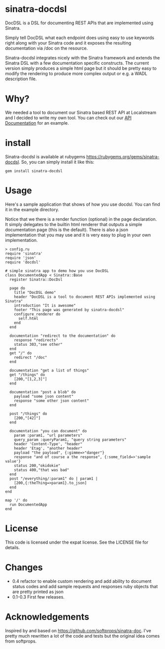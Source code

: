 # sinatra-docdsl

DocDSL is a DSL for documenting REST APIs that are implemented using Sinatra. 

Simply tell DocDSL what each endpoint does using easy to use keywords right along with your Sinatra code and it exposes the resulting documentation via /doc on the resource.

Sinatra-docdsl integrates nicely with the Sinatra framework and extends the Sinatra DSL with a few documentation specific constructs. The current version simply produces a simple html page but it should be pretty easy to modify the rendering to produce more complex output or e.g. a WADL description file.

# Why?

We needed a tool to document our Sinatra based REST API at Localstream and I decided to write my own tool. You can check out our [API Documentation](https://localstre.am/api) for an example.

# install

Sinatra-docdsl is available at rubygems https://rubygems.org/gems/sinatra-docdsl. So, you can simply install it like this:

    gem install sinatra-docdsl

# Usage

Here's a sample application that shows of how you use docdsl. You can find it in the example directory. 

Notice that we there is a render function (optional) in the page declaration. It simply delegates to the builtin html renderer that outputs a simple documentation page (this is the default). There is also a json implementation that you may use and it is very easy to plug in your own implementation.

    > config.ru
    require 'sinatra'
    require 'json'
    require 'docdsl'

    # simple sinatra app to demo how you use DocDSL
    class DocumentedApp < Sinatra::Base
      register Sinatra::DocDsl   
  
      page do      
        title "DocDSL demo"
        header "DocDSL is a tool to document REST APIs implemented using Sinatra"
        introduction "It is awesome"
        footer "This page was generated by sinatra-docdsl"
        configure_renderer do
          self.html
        end
      end
  
      documentation "redirect to the documentation" do
        response "redirects"
        status 303,"see other"
      end
      get "/" do
        redirect "/doc"
      end

      documentation "get a list of things"
      get "/things" do
        [200,"[1,2,3]"]
      end
  
      documentation "post a blob" do
        payload "some json content"
        response "some other json content"
      end

      post "/things" do
        [200,"[42]"]
      end

      documentation "you can document" do
        param :param1, "url parameters"
        query_param :queryParam1, "query string parameters"
        header 'Content-Type', "header"
        header 'Etag', "another header"
        payload "the payload", {:gimme=>"danger"}
        response "and of course a the response", {:some_field=>'sample value'}
        status 200,"okidokie"
        status 400,"that was bad"
      end
      post "/everything/:param1" do | param1 |    
        [200,{:theThing=>param1}.to_json]
      end
    end

    map '/' do
      run DocumentedApp
    end

# License

This code is licensed under the expat license. See the LICENSE file for details.

# Changes

- 0.4 refactor to enable custom rendering and add ability to document status codes and add sample requests and responses ruby objects that are pretty printed as json
- 0.1-0.3 First few releases. 

        
# Acknowledgements

Inspired by and based on https://github.com/softprops/sinatra-doc. I've pretty much rewritten a lot of the code and tests but the original idea comes from softprops.

